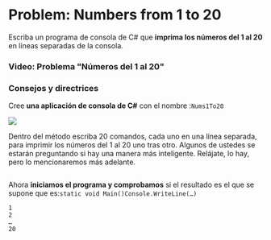 # Problem: Numbers from 1 to 20

Escriba un programa de consola de C# que **imprima los números del 1 al 20** en líneas separadas de la consola.

### Video: Problema "Números del 1 al 20" <a href="#video-problem-numbers-from-1-to-20" id="video-problem-numbers-from-1-to-20"></a>

### Consejos y directrices <a href="#hints-and-guidelines" id="hints-and-guidelines"></a>

Cree **una aplicación de consola de C#** con el nombre :`Nums1To20`

![](https://csharp-book.softuni.org/assets/chapter-1-images/03.Numbers-1-to-20-01.png)

Dentro del método escriba 20 comandos, cada uno en una línea separada, para imprimir los números del 1 al 20 uno tras otro. Algunos de ustedes se estarán preguntando si hay una manera más inteligente. Relájate, lo hay, pero lo mencionaremos más adelante.&#x20;

<figure><img src="https://csharp-book.softuni.org/assets/chapter-1-images/03.Numbers-1-to-20-02.png" alt=""><figcaption></figcaption></figure>

Ahora **iniciamos el programa y comprobamos** si el resultado es el que se supone que es:`static void Main()Console.WriteLine(…)`

```
1
2
…
20
```
